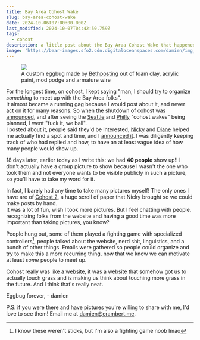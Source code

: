 ```yaml
---
title: Bay Area Cohost Wake
slug: bay-area-cohost-wake
date: 2024-10-06T07:00:00.000Z
last_modified: 2024-10-07T04:42:50.759Z
tags:
  - cohost
description: a little post about the Bay Araa Cohost Wake that happened today
image: 'https://bear-images.sfo2.cdn.digitaloceanspaces.com/damien/img_7694.webp'
---
```


<figure>
<img src="https://bear-images.sfo2.cdn.digitaloceanspaces.com/damien/img_7694.webp" />
<figcaption>A custom eggbug made by <a href="https://bsky.app/profile/bethposting.bsky.social">Bethposting</a> out of foam clay, acrylic paint, mod podge and armature wire</figcaption>
</figure>

For the longest time, on cohost, I kept saying "man, I should try to organize _something_ to meet up with the Bay Area folks".  
It almost became a running gag because I would post about it, and never act on it for many reasons. So when the shutdown of cohost was [announced](https://cohost.org/staff/post/7611443-cohost-to-shut-down), and after seeing the [Seattle](https://nex-3.com/blog/seattle-cohost-wake/) and [Philly](https://cohost.org/shel/post/7893527-at-the-philly-cohost) "cohost wakes" being planned, I went "fuck it, we ball".  
I posted about it, people said they'd be interested, [Nicky](https://nickyflowers.com/) and [Diane](https://cohost.org/diane?page=0) helped me actually find a spot and time, and I [announced it](https://cohost.org/eramdam/post/7750903-yeah-sf-bay-area). I was diligently keeping track of who had replied and how, to have an at least vague idea of how many people would show up.

18 days later, earlier today as I write this: we had **40 people** show up!! I don't actually have a group picture to show because I wasn't the one who took them and not everyone wants to be visible publicly in such a picture, so you'll have to take my word for it.

In fact, I barely had any time to take many pictures myself! The only ones I have are of [Cohost 2](https://bear-images.sfo2.cdn.digitaloceanspaces.com/damien/img_7695-2.webp), a huge scroll of paper that Nicky brought so we could make posts by hand.  
It was a lot of fun, wish I took more pictures. But I feel chatting with people, recognizing folks from the website and having a good time was more important than taking pictures, you know?

People hung out, some of them played a fighting game with specialized controllers[^1], people talked about the website, nerd shit, linguistics, and a bunch of other things. Emails were gathered so people could organize and try to make this a more recurring thing, now that we know we can motivate at least _some_ people to meet up.

Cohost really was [like a website](https://web.archive.org/web/20240916171700/https://cohost.org/lukedotorg/post/234549-it-s-like-a-website), it was a website that somehow got us to actually touch grass and is making us think about touching more grass in the future. And I think that's really neat.

Eggbug forever,
\- damien

P.S: if you were there and have pictures you're willing to share with me, I'd love to see them! Email me at [damien@erambert.me](mailto:damien@erambert.me).

[^1]: I know these weren't sticks, but I'm also a fighting game noob lmao
